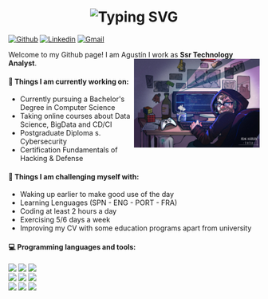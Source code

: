 <h1 align="center">
  <img src="https://readme-typing-svg.herokuapp.com?font=Fira+Code&size=25&pause=1000&color=2E5CF7&width=950&height=50&lines=Hi%2C+i'm+Agustin+Serra+Rivero+" alt="Typing SVG" />
</h1>

[![Github](https://img.shields.io/badge/-Github-000?style=flat&logo=Github&logoColor=white)](https://github.com/agustin004)
[![Linkedin](https://img.shields.io/badge/-LinkedIn-blue?style=flat&logo=Linkedin&logoColor=white)](https://www.linkedin.com/in/agustín-serra-rivero)
[![Gmail](https://img.shields.io/badge/-Gmail-c14438?style=flat&logo=Gmail&logoColor=white)](mailto:agustin.serra.rivero@gmail.com)

<p>Welcome to my Github page! I am Agustín I work as <strong>Ssr Technology Analyst</strong>.  

<img align="right" alt="img" src="https://github.com/FernandoRoldan93/FernandoRoldan93/blob/master/cover_image.jpg" width="50%" height="auto" />


#### 🌱 Things I am currently working on: 
- Currently pursuing a Bachelor's Degree in Computer Science
- Taking online courses about Data Science, BigData and CD/CI  
- Postgraduate Diploma s. Cybersecurity
- Certification Fundamentals of Hacking & Defense

#### :muscle: Things I am challenging myself with:
- Waking up earlier to make good use of the day
- Learning Lenguages (SPN - ENG - PORT - FRA)
- Coding at least 2 hours a day
- Exercising 5/6 days a week
- Improving my CV with some education programs apart from university

#### :computer: Programming languages and tools: 
<p>
	

<code><img width="10%" src="https://www.vectorlogo.zone/logos/javascript/javascript-ar21.svg"></code>
<code><img width="10%" src="https://www.vectorlogo.zone/logos/python/python-ar21.svg"></code>
<code><img width="10%" src="https://www.vectorlogo.zone/logos/w3_html5/w3_html5-ar21.svg"></code>
<br />
<code><img width="10%" src="https://www.vectorlogo.zone/logos/w3_css/w3_css-ar21.svg"></code>
<code><img width="10%" src="https://www.cypress.io/static/8fb8a1db3cdc0b289fad927694ecb415/cypress-io-logo-social-share.png"></code>
<code><img width="10%" src="https://www.vectorlogo.zone/logos/git-scm/git-scm-ar21.svg"></code>
<br />
<code><img width="10%" src="https://www.vectorlogo.zone/logos/jenkins/jenkins-ar21.svg"></code>
<code><img width="10%" src="https://www.vectorlogo.zone/logos/docker/docker-ar21.svg"></code>
<code><img width="10%" src="https://www.vectorlogo.zone/logos/getpostman/getpostman-ar21.svg"></code>
</p>

